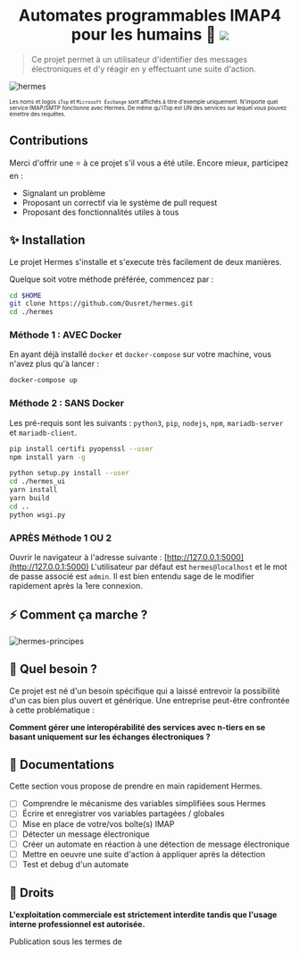<h1 align="center">Automates programmables IMAP4 pour les humains 👋 <a href="https://twitter.com/intent/tweet?text=Hermes%20&url=https://www.github.com/Ousret/hermes&hashtags=python,imap,automatons,developers"><img src="https://img.shields.io/twitter/url/http/shields.io.svg?style=social"/></a></h1>

> Ce projet permet à un utilisateur d'identifier des messages électroniques et d'y réagir en y effectuant une suite d'action.

![hermes](https://user-images.githubusercontent.com/9326700/71805247-0eb8a200-3066-11ea-90a8-a58477ce5e8f.jpg)

<sub><sup>Les noms et logos `iTop` et `Microsoft Exchange` sont affichés à titre d'exemple uniquement. 
N'importe quel service IMAP/SMTP fonctionne avec Hermes. De même qu'iTop est UN des services sur lequel vous pouvez émettre des requêtes.</sup></sub>

## Contributions

Merci d'offrir une ⭐ à ce projet s'il vous a été utile. Encore mieux, participez en : 
  - Signalant un problème
  - Proposant un correctif via le système de pull request
  - Proposant des fonctionnalités utiles à tous

## ✨ Installation

Le projet Hermes s'installe et s'execute très facilement de deux manières.

Quelque soit votre méthode préférée, commencez par :

```sh
cd $HOME
git clone https://github.com/Ousret/hermes.git
cd ./hermes
```

### Méthode 1 : AVEC Docker

En ayant déjà installé `docker` et `docker-compose` sur votre machine, vous n'avez plus qu'à lancer :

```sh
docker-compose up
```

### Méthode 2 : SANS Docker

Les pré-requis sont les suivants : `python3`, `pip`, `nodejs`, `npm`, `mariadb-server` et `mariadb-client`.

```sh
pip install certifi pyopenssl --user
npm install yarn -g

python setup.py install --user
cd ./hermes_ui
yarn install
yarn build
cd ..
python wsgi.py
```

### APRÈS Méthode 1 OU 2

Ouvrir le navigateur à l'adresse suivante : [http://127.0.0.1:5000](http://127.0.0.1:5000)
L'utilisateur par défaut est `hermes@localhost` et le mot de passe associé est `admin`. 
Il est bien entendu sage de le modifier rapidement après la 1ere connexion.

## ⚡ Comment ça marche ?

![hermes-principes](https://user-images.githubusercontent.com/9326700/71805268-2001ae80-3066-11ea-9e8e-386044ddd621.gif)

## 🍰 Quel besoin ?

Ce projet est né d'un besoin spécifique qui a laissé entrevoir la possibilité d'un cas bien plus ouvert et générique.
Une entreprise peut-être confrontée à cette problématique : 

**Comment gérer une interopérabilité des services avec n-tiers en se basant uniquement sur les échanges électroniques ?**

## 👤 Documentations

Cette section vous propose de prendre en main rapidement Hermes.

  - [ ] Comprendre le mécanisme des variables simplifiées sous Hermes
  - [ ] Écrire et enregistrer vos variables partagées / globales
  - [ ] Mise en place de votre/vos boîte(s) IMAP
  - [ ] Détecter un message électronique
  - [ ] Créer un automate en réaction à une détection de message électronique
  - [ ] Mettre en oeuvre une suite d'action à appliquer après la détection
  - [ ] Test et debug d'un automate

## 📝 Droits

**L'exploitation commerciale est strictement interdite tandis que l'usage interne professionnel est autorisée.**

Publication sous les termes de 